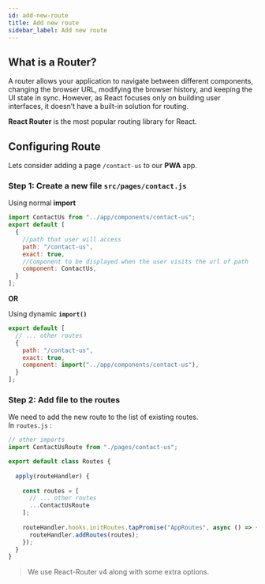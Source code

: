 ```yaml
---
id: add-new-route
title: Add new route
sidebar_label: Add new route
---
```


## What is a Router?
  A router allows your application to navigate between different components, changing the browser URL, 
  modifying the browser history, and keeping the UI state in sync. However, as React focuses only on 
  building user interfaces, it doesn’t have a built-in solution for routing. 
   
  **React Router** is the most popular routing library for React.

## Configuring Route
  Lets consider adding a page `/contact-us` to our **PWA** app.  
  
  ### Step 1: Create a new file `src/pages/contact.js`
  
  Using normal **import**
  
  ```javascript
  import ContactUs from "../app/components/contact-us";
  export default [
    {
      //path that user will access
      path: "/contact-us", 
      exact: true,          
      //Component to be displayed when the user visits the url of path
      component: ContactUs, 
    }
  ];
  ```
  
  **OR**
  
  Using dynamic **`import()`**
        
  ```javascript
  export default [
    // ... other routes
    {
      path: "/contact-us",
      exact: true,
      component: import("../app/components/contact-us"),
    }
  ];
  ```
  ### Step 2: Add file to the routes
  We need to add the new route to the list of existing routes.  
  In `routes.js` : 
  ```javascript
  // other imports
  import ContactUsRoute from "./pages/contact-us";

  export default class Routes {
    
    apply(routeHandler) {
    
      const routes = [
        // ... other routes
        ...ContactUsRoute
      ];
      
      routeHandler.hooks.initRoutes.tapPromise("AppRoutes", async () => {
        routeHandler.addRoutes(routes);
      });
    }
  }
  ```
> We use React-Router v4 along with some extra options.



<script async src="//pagead2.googlesyndication.com/pagead/js/adsbygoogle.js"></script>
<ins class="adsbygoogle"
     style="display:block"
     data-ad-client="ca-pub-7586505628408924"
     data-ad-slot="5652642939"
     data-ad-format="auto"></ins>
<script>
(adsbygoogle = window.adsbygoogle || []).push({});
</script>  

<script src="https://codefund.io/scripts/fefc6de5-a0ce-46e8-a15d-f43733b5b454/embed.js"></script>
<div id="codefund_ad"></div>
